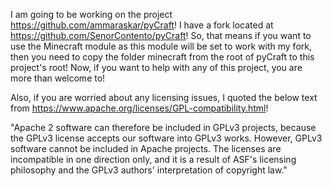 I am going to be working on the project https://github.com/ammaraskar/pyCraft! I have a fork located at https://github.com/SenorContento/pyCraft! So, that means if you want to use the Minecraft module as this module will be set to work with my fork, then you need to copy the folder minecraft from the root of pyCraft to this project's root! Now, if you want to help with any of this project, you are more than welcome to!

Also, if you are worried about any licensing issues, I quoted the below text from https://www.apache.org/licenses/GPL-compatibility.html!

"Apache 2 software can therefore be included in GPLv3 projects, because the GPLv3 license accepts our software into GPLv3 works. However, GPLv3 software cannot be included in Apache projects. The licenses are incompatible in one direction only, and it is a result of ASF's licensing philosophy and the GPLv3 authors' interpretation of copyright law."
